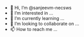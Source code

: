 - 👋 Hi, I’m @sanjeevm-necsws
- 👀 I’m interested in ...
- 🌱 I’m currently learning ...
- 💞️ I’m looking to collaborate on ...
- 📫 How to reach me ...

<!---
sanjeevm-necsws/sanjeevm-necsws is a ✨ special ✨ repository because its `README.md` (this file) appears on your GitHub profile.
You can click the Preview link to take a look at your changes.
--->
